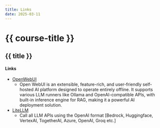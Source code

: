 ```yaml
---
title: Links
date: 2025-03-11
---
```


# {{ course-title }}

## {{ title }}

#### Links
* [OpenWebUI](https://github.com/open-webui/open-webui)
   * Open WebUI is an extensible, feature-rich, and user-friendly self-hosted AI platform designed to operate entirely offline. It supports various LLM runners like Ollama and OpenAI-compatible APIs, with built-in inference engine for RAG, making it a powerful AI deployment solution.
* [LiteLLM](https://github.com/BerriAI/litellm)
   * Call all LLM APIs using the OpenAI format [Bedrock, Huggingface, VertexAI, TogetherAI, Azure, OpenAI, Groq etc.]